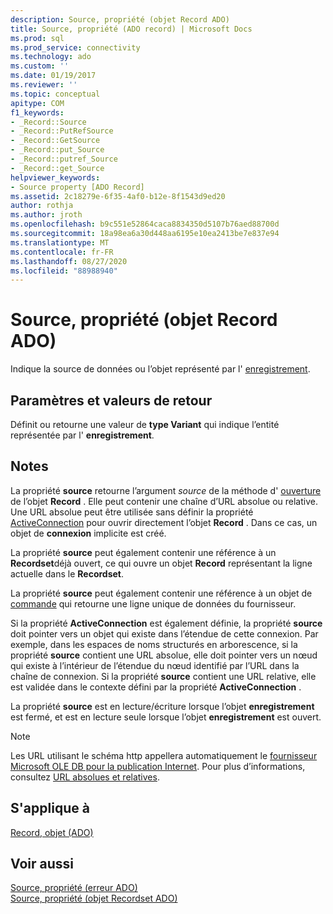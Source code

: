 ```yaml
---
description: Source, propriété (objet Record ADO)
title: Source, propriété (ADO record) | Microsoft Docs
ms.prod: sql
ms.prod_service: connectivity
ms.technology: ado
ms.custom: ''
ms.date: 01/19/2017
ms.reviewer: ''
ms.topic: conceptual
apitype: COM
f1_keywords:
- _Record::Source
- _Record::PutRefSource
- _Record::GetSource
- _Record::put_Source
- _Record::putref_Source
- _Record::get_Source
helpviewer_keywords:
- Source property [ADO Record]
ms.assetid: 2c18279e-6f35-4af0-b12e-8f1543d9ed20
author: rothja
ms.author: jroth
ms.openlocfilehash: b9c551e52864caca8834350d5107b76aed88700d
ms.sourcegitcommit: 18a98ea6a30d448aa6195e10ea2413be7e837e94
ms.translationtype: MT
ms.contentlocale: fr-FR
ms.lasthandoff: 08/27/2020
ms.locfileid: "88988940"
---
```

# <a name="source-property-ado-record"></a>Source, propriété (objet Record ADO)
Indique la source de données ou l’objet représenté par l' [enregistrement](./record-object-ado.md).  
  
## <a name="settings-and-return-values"></a>Paramètres et valeurs de retour  
 Définit ou retourne une valeur de **type Variant** qui indique l’entité représentée par l' **enregistrement**.  
  
## <a name="remarks"></a>Notes  
 La propriété **source** retourne l’argument *source* de la méthode d' [ouverture](./open-method-ado-record.md) de l’objet **Record** . Elle peut contenir une chaîne d’URL absolue ou relative. Une URL absolue peut être utilisée sans définir la propriété [ActiveConnection](./activeconnection-property-ado.md) pour ouvrir directement l’objet **Record** . Dans ce cas, un objet de **connexion** implicite est créé.  
  
 La propriété **source** peut également contenir une référence à un **Recordset**déjà ouvert, ce qui ouvre un objet **Record** représentant la ligne actuelle dans le **Recordset**.  
  
 La propriété **source** peut également contenir une référence à un objet de [commande](./command-object-ado.md) qui retourne une ligne unique de données du fournisseur.  
  
 Si la propriété **ActiveConnection** est également définie, la propriété **source** doit pointer vers un objet qui existe dans l’étendue de cette connexion. Par exemple, dans les espaces de noms structurés en arborescence, si la propriété **source** contient une URL absolue, elle doit pointer vers un nœud qui existe à l’intérieur de l’étendue du nœud identifié par l’URL dans la chaîne de connexion. Si la propriété **source** contient une URL relative, elle est validée dans le contexte défini par la propriété **ActiveConnection** .  
  
 La propriété **source** est en lecture/écriture lorsque l’objet **enregistrement** est fermé, et est en lecture seule lorsque l’objet **enregistrement** est ouvert.  
  
> [!NOTE]
>  Les URL utilisant le schéma http appellera automatiquement le [fournisseur Microsoft OLE DB pour la publication Internet](../../guide/appendixes/microsoft-ole-db-provider-for-internet-publishing.md). Pour plus d’informations, consultez [URL absolues et relatives](../../guide/data/absolute-and-relative-urls.md).  
  
## <a name="applies-to"></a>S'applique à  
 [Record, objet (ADO)](./record-object-ado.md)  
  
## <a name="see-also"></a>Voir aussi  
 [Source, propriété (erreur ADO)](./source-property-ado-error.md)   
 [Source, propriété (objet Recordset ADO)](./source-property-ado-recordset.md)